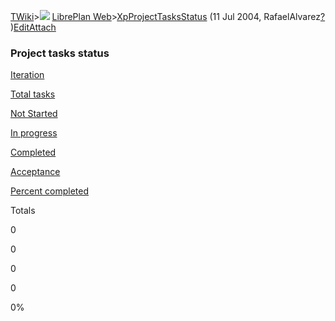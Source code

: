 [TWiki](/twiki/Main/WebHome)&gt;![](/twiki/TWiki/TWikiDocGraphics/web-bg-small.gif) [LibrePlan Web](/twiki/LibrePlan/WebHome)&gt;[XpProjectTasksStatus](http://wiki.libreplan-enterprise.com/twiki/LibrePlan/XpProjectTasksStatus "Topic revision: 2 (11 Jul 2004 - 03:50:46)") (11 Jul 2004, RafaelAlvarez[?](/twiki/bin/edit/Main/RafaelAlvarez?topicparent=LibrePlan.XpProjectTasksStatus "Create this topic") )[Edit](http://wiki.libreplan-enterprise.com/twiki/bin/edit/LibrePlan/XpProjectTasksStatus?t=1520337976 "Edit this topic text")[Attach](/twiki/bin/attach/LibrePlan/XpProjectTasksStatus "Attach an image or document to this topic")

###  Project tasks status

[Iteration](http://wiki.libreplan-enterprise.com/twiki/LibrePlan/XpProjectTasksStatus?sortcol=0;table=1;up=0#sorted_table "Sort by this column")

[Total tasks](http://wiki.libreplan-enterprise.com/twiki/LibrePlan/XpProjectTasksStatus?sortcol=1;table=1;up=0#sorted_table "Sort by this column")

[Not Started](http://wiki.libreplan-enterprise.com/twiki/LibrePlan/XpProjectTasksStatus?sortcol=2;table=1;up=0#sorted_table "Sort by this column")

[In progress](http://wiki.libreplan-enterprise.com/twiki/LibrePlan/XpProjectTasksStatus?sortcol=3;table=1;up=0#sorted_table "Sort by this column")

[Completed](http://wiki.libreplan-enterprise.com/twiki/LibrePlan/XpProjectTasksStatus?sortcol=4;table=1;up=0#sorted_table "Sort by this column")

[Acceptance](http://wiki.libreplan-enterprise.com/twiki/LibrePlan/XpProjectTasksStatus?sortcol=5;table=1;up=0#sorted_table "Sort by this column")

[Percent completed](http://wiki.libreplan-enterprise.com/twiki/LibrePlan/XpProjectTasksStatus?sortcol=6;table=1;up=0#sorted_table "Sort by this column")

Totals

0

0

0

0

0%


